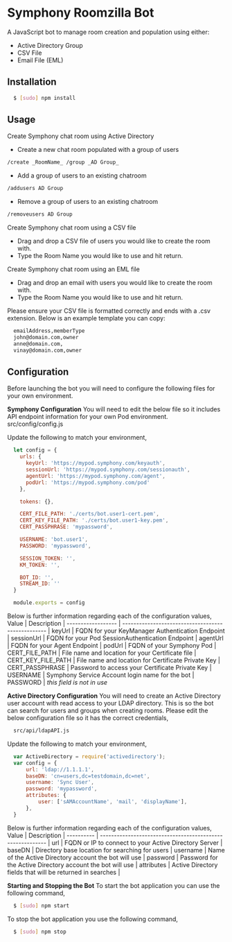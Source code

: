 # Symphony Roomzilla Bot

A JavaScript bot to manage room creation and population using either:
  - Active Directory Group
  - CSV File
  - Email File (EML)

## Installation

``` bash
  $ [sudo] npm install
```

## Usage
Create Symphony chat room using Active Directory
  - Create a new chat room populated with a group of users
``` bash
/create _RoomName_ /group _AD Group_
```
  - Add a group of users to an existing chatroom
``` bash
/addusers AD Group
```
  - Remove a group of users to an existing chatroom
``` bash
/removeusers AD Group
```
Create Symphony chat room using a CSV file
  - Drag and drop a CSV file of users you would like to create the room with.
  - Type the Room Name you would like to use and hit return.

Create Symphony chat room using an EML file
  - Drag and drop an email with users you would like to create the room with.
  - Type the Room Name you would like to use and hit return.

Please ensure your CSV file is formatted correctly and ends with a .csv extension. Below is an example template you can copy:
``` bash
  emailAddress,memberType
  john@domain.com,owner
  anne@domain.com,
  vinay@domain.com,owner
```

## Configuration
Before launching the bot you will need to configure the following files for your own environment.

**Symphony Configuration**
You will need to edit the below file so it includes API endpoint information for your own Pod environment.
  src/config/config.js

Update the following to match your environment,
``` js
  let config = {
    urls: {
      keyUrl: 'https://mypod.symphony.com/keyauth',
      sessionUrl: 'https://mypod.symphony.com/sessionauth',
      agentUrl: 'https://mypod.symphony.com/agent',
      podUrl: 'https://mypod.symphony.com/pod'
    },

    tokens: {},

    CERT_FILE_PATH: './certs/bot.user1-cert.pem',
    CERT_KEY_FILE_PATH: './certs/bot.user1-key.pem',
    CERT_PASSPHRASE: 'mypassword',

    USERNAME: 'bot.user1',
    PASSWORD: 'mypassword',

    SESSION_TOKEN: '',
    KM_TOKEN: '',

    BOT_ID: '',
    STREAM_ID: ''
  }

  module.exports = config
```

Below is further information regarding each of the configuration values,
Value              | Description                                        |
------------------ | -------------------------------------------------- |
keyUrl             | FQDN for your KeyManager Authentication Endpoint   |
sessionUrl         | FQDN for your Pod SessionAuthentication Endpoint   |
agentUrl           | FQDN for your Agent Endpoint                       |
podUrl             | FQDN of your Symphony Pod                          |
CERT_FILE_PATH     | File name and location for your Certificate file   |
CERT_KEY_FILE_PATH | File name and location for Certificate Private Key |
CERT_PASSPHRASE    | Password to access your Certificate Private Key    |
USERNAME           | Symphony Service Account login name for the bot    |
PASSWORD           | _this field is not in use_

**Active Directory Configuration**
You will need to create an Active Directory user account with read access to your LDAP directory.  This is so the bot can search for users and groups when creating rooms.  Please edit the below configuration file so it has the correct credentials,
``` bash
  src/api/ldapAPI.js
```

Update the following to match your environment,
``` js
  var ActiveDirectory = require('activedirectory');
  var config = {
      url: 'ldap://1.1.1.1',
      baseDN: 'cn=users,dc=testdomain,dc=net',
      username: 'Sync User',
      password: 'mypassword',
      attributes: {
          user: ['sAMAccountName', 'mail', 'displayName'],
      },
  }
```

Below is further information regarding each of the configuration values,
Value      | Description                                                |
---------- | ---------------------------------------------------------- |
url        | FQDN or IP to connect to your Active Directory Server      |    
baseDN     | Directory base location for searching for users            |
username   | Name of the Active Directory account the bot will use      |
password   | Password for the Active Directory account the bot will use |
attributes | Active Directory fields that will be returned in searches  |

**Starting and Stopping the Bot**
To start the bot application you can use the following command,
``` bash
  $ [sudo] npm start
```

To stop the bot application you use the following command,
``` bash
  $ [sudo] npm stop
```
